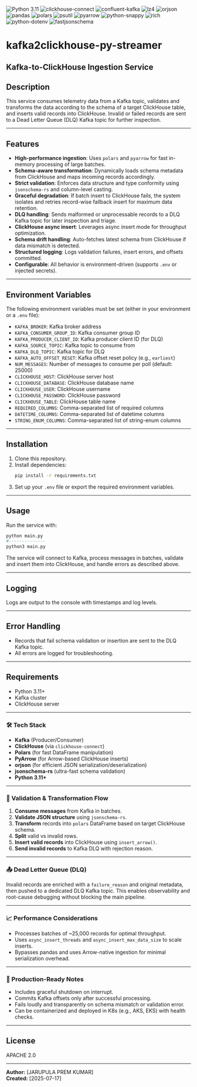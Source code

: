 ![Python 3.11](https://img.shields.io/badge/python-3.11-blue)
![clickhouse-connect](https://img.shields.io/badge/clickhouse--connect-0.8.15-blue)
![confluent-kafka](https://img.shields.io/badge/confluent--kafka-2.10.0-blue)
![lz4](https://img.shields.io/badge/lz4-4.3.2-blue)
![orjson](https://img.shields.io/badge/orjson-3.10.15-blue)
![pandas](https://img.shields.io/badge/pandas-2.2.3-blue)
![polars](https://img.shields.io/badge/polars-1.25.2-blue)
![psutil](https://img.shields.io/badge/psutil-7.0.0-blue)
![pyarrow](https://img.shields.io/badge/pyarrow-19.0.1-blue)
![python-snappy](https://img.shields.io/badge/python--snappy-0.7.3-blue)
![rich](https://img.shields.io/badge/rich-13.9.4-blue)
![python-dotenv](https://img.shields.io/badge/python--dotenv-1.0.0-blue)
![fastjsonschema](https://img.shields.io/badge/fastjsonschema-2.16.2-blue)

# kafka2clickhouse-py-streamer
## Kafka-to-ClickHouse Ingestion Service


## Description

This service consumes telemetry data from a Kafka topic, validates and transforms the data according to the schema of a target ClickHouse table, and inserts valid records into ClickHouse. Invalid or failed records are sent to a Dead Letter Queue (DLQ) Kafka topic for further inspection.

---

## Features

- **High-performance ingestion**: Uses `polars` and `pyarrow` for fast in-memory processing of large batches.
- **Schema-aware transformation**: Dynamically loads schema metadata from ClickHouse and maps incoming records accordingly.
- **Strict validation**: Enforces data structure and type conformity using `jsonschema-rs` and column-level casting.
- **Graceful degradation**: If batch insert to ClickHouse fails, the system isolates and retries record-wise fallback insert for maximum data retention.
- **DLQ handling**: Sends malformed or unprocessable records to a DLQ Kafka topic for later inspection and triage.
- **ClickHouse async insert**: Leverages async insert mode for throughput optimization.
- **Schema drift handling**: Auto-fetches latest schema from ClickHouse if data mismatch is detected.
- **Structured logging**: Logs validation failures, insert errors, and offsets committed.
- **Configurable**: All behavior is environment-driven (supports `.env` or injected secrets).

---

## Environment Variables

The following environment variables must be set (either in your environment or a `.env` file):

- `KAFKA_BROKER`: Kafka broker address
- `KAFKA_CONSUMER_GROUP_ID`: Kafka consumer group ID
- `KAFKA_PRODUCER_CLIENT_ID`: Kafka producer client ID (for DLQ)
- `KAFKA_SOURCE_TOPIC`: Kafka topic to consume from
- `KAFKA_DLQ_TOPIC`: Kafka topic for DLQ
- `KAFKA_AUTO_OFFSET_RESET`: Kafka offset reset policy (e.g., `earliest`)
- `NUM_MESSAGES`: Number of messages to consume per poll (default: 25000)
- `CLICKHOUSE_HOST`: ClickHouse server host
- `CLICKHOUSE_DATABASE`: ClickHouse database name
- `CLICKHOUSE_USER`: ClickHouse username
- `CLICKHOUSE_PASSWORD`: ClickHouse password
- `CLICKHOUSE_TABLE`: ClickHouse table name
- `REQUIRED_COLUMNS`: Comma-separated list of required columns 
- `DATETIME_COLUMNS`: Comma-separated list of datetime columns 
- `STRING_ENUM_COLUMNS`: Comma-separated list of string-enum columns 

---

## Installation

1. Clone this repository.
2. Install dependencies:
    ```sh
    pip install -r requirements.txt
    ```
3. Set up your `.env` file or export the required environment variables.
---

## Usage

Run the service with:

```sh
python main.py 
#-------------- 
python3 main.py
```

The service will connect to Kafka, process messages in batches, validate and insert them into ClickHouse, and handle errors as described above.

---

## Logging

Logs are output to the console with timestamps and log levels.

---

## Error Handling

- Records that fail schema validation or insertion are sent to the DLQ Kafka topic.
- All errors are logged for troubleshooting.

---

## Requirements

- Python 3.11+
- Kafka cluster
- ClickHouse server

---

### 🛠️ Tech Stack

- **Kafka** (Producer/Consumer)
- **ClickHouse** (via `clickhouse-connect`)
- **Polars** (for fast DataFrame manipulation)
- **PyArrow** (for Arrow-based ClickHouse inserts)
- **orjson** (for efficient JSON serialization/deserialization)
- **jsonschema-rs** (ultra-fast schema validation)
- **Python 3.11+**

---

### 🧪 Validation & Transformation Flow

1. **Consume messages** from Kafka in batches.
2. **Validate JSON structure** using `jsonschema-rs`.
3. **Transform** records into `polars` DataFrame based on target ClickHouse schema.
4. **Split** valid vs invalid rows.
5. **Insert valid records** into ClickHouse using `insert_arrow()`.
6. **Send invalid records** to Kafka DLQ with rejection reason.

---

### 📤 Dead Letter Queue (DLQ)

Invalid records are enriched with a `failure_reason` and original metadata, then pushed to a dedicated DLQ Kafka topic. This enables observability and root-cause debugging without blocking the main pipeline.

---

### 📈 Performance Considerations

- Processes batches of ~25,000 records for optimal throughput.
- Uses `async_insert_threads` and `async_insert_max_data_size` to scale inserts.
- Bypasses pandas and uses Arrow-native ingestion for minimal serialization overhead.

---

### 🔐 Production-Ready Notes

- Includes graceful shutdown on interrupt.
- Commits Kafka offsets only after successful processing.
- Fails loudly and transparently on schema mismatch or validation error.
- Can be containerized and deployed in K8s (e.g., AKS, EKS) with health checks.

---

## License

APACHE 2.0

---

**Author:** [JARUPULA PREM KUMAR]  
**Created:** [2025-07-17]
